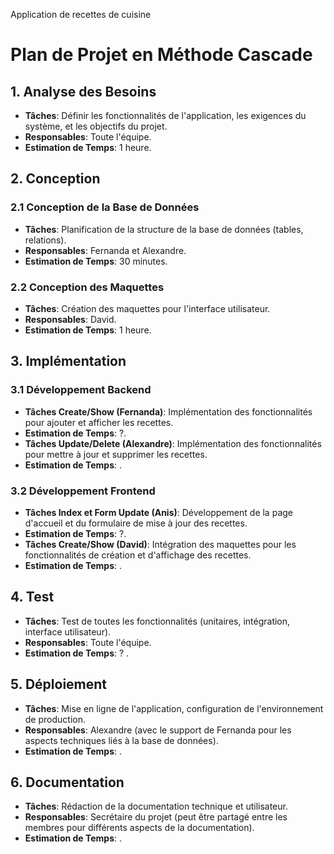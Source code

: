 
Application de recettes de cuisine


# Plan de Projet en Méthode Cascade

## 1. Analyse des Besoins
- **Tâches**: Définir les fonctionnalités de l'application, les exigences du système, et les objectifs du projet.
- **Responsables**: Toute l'équipe.
- **Estimation de Temps**: 1 heure.

## 2. Conception
### 2.1 Conception de la Base de Données
- **Tâches**: Planification de la structure de la base de données (tables, relations).
- **Responsables**: Fernanda et Alexandre.
- **Estimation de Temps**: 30 minutes.

### 2.2 Conception des Maquettes
- **Tâches**: Création des maquettes pour l'interface utilisateur.
- **Responsables**: David.
- **Estimation de Temps**: 1 heure.

## 3. Implémentation
### 3.1 Développement Backend
- **Tâches Create/Show (Fernanda)**: Implémentation des fonctionnalités pour ajouter et afficher les recettes.
- **Estimation de Temps**: ?.
- **Tâches Update/Delete (Alexandre)**: Implémentation des fonctionnalités pour mettre à jour et supprimer les recettes.
- **Estimation de Temps**: .

### 3.2 Développement Frontend
- **Tâches Index et Form Update (Anis)**: Développement de la page d'accueil et du formulaire de mise à jour des recettes.
- **Estimation de Temps**: ?.
- **Tâches Create/Show (David)**: Intégration des maquettes pour les fonctionnalités de création et d'affichage des recettes.
- **Estimation de Temps**: .

## 4. Test
- **Tâches**: Test de toutes les fonctionnalités (unitaires, intégration, interface utilisateur).
- **Responsables**: Toute l'équipe.
- **Estimation de Temps**: ? .

## 5. Déploiement
- **Tâches**: Mise en ligne de l'application, configuration de l'environnement de production.
- **Responsables**: Alexandre (avec le support de Fernanda pour les aspects techniques liés à la base de données).
- **Estimation de Temps**:  .

## 6. Documentation
- **Tâches**: Rédaction de la documentation technique et utilisateur.
- **Responsables**: Secrétaire du projet (peut être partagé entre les membres pour différents aspects de la documentation).
- **Estimation de Temps**: .
